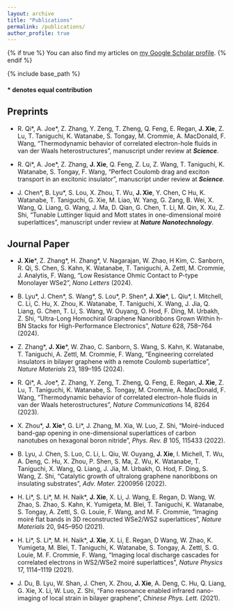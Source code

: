 ```yaml
---
layout: archive
title: "Publications"
permalink: /publications/
author_profile: true
---
```


{% if true %}
  You can also find my articles on <a href="https://scholar.google.com/citations?user=F6EaW9AAAAAJ&hl=en">my Google Scholar profile</a>.
{% endif %}

{% include base_path %}

<!--
{% for post in site.publications reversed %}
  {% include archive-single.html %}
{% endfor %}
-->

#### * denotes equal contribution

## Preprints
  
- R. Qi\*, A. Joe\*, Z. Zhang, Y. Zeng, T. Zheng, Q. Feng, E. Regan, **J. Xie**, Z. Lu, T. Taniguchi, K. Watanabe, S. Tongay, M. Crommie, A. MacDonald, F. Wang, “Thermodynamic behavior of correlated electron-hole fluids in van der Waals heterostructures”, manuscript under review at ***Science***.
  
- R. Qi\*, A. Joe\*, Z. Zhang, **J. Xie**, Q. Feng, Z. Lu, Z. Wang, T. Taniguchi, K. Watanabe, S. Tongay, F. Wang, “Perfect Coulomb drag and exciton transport in an excitonic insulator”, manuscript under review at ***Science***.
  
- J. Chen\*, B. Lyu\*, S. Lou, X. Zhou, T. Wu, **J. Xie**, Y. Chen, C Hu, K. Watanabe, T. Taniguchi, G. Xie, M. Liao, W. Yang, G. Zang, B. Wei, X. Wang, Q. Liang, G. Wang, J. Ma, D. Qian, G. Chen, T. Li, M. Qin, X. Xu, Z. Shi, “Tunable Luttinger liquid and Mott states in one-dimensional moiré superlattices”, manuscript under review at ***Nature Nanotechnology***.
  


## Journal Paper

- **J. Xie**\*, Z. Zhang\*, H. Zhang\*, V. Nagarajan, W. Zhao, H Kim, C. Sanborn, R. Qi, S. Chen, S. Kahn, K. Watanabe, T. Taniguchi, A. Zettl, M. Crommie, J. Analytis, F. Wang, “Low Resistance Ohmic Contact to P-type Monolayer WSe2”, *Nano Letters* (2024).

- B. Lyu\*, J. Chen\*, S. Wang\*, S. Lou\*, P. Shen\*, **J. Xie**\*, L. Qiu\*, I. Mitchell, C. Li, C. Hu, X. Zhou, K. Watanabe, T. Taniguchi, X. Wang, J. Jia, Q. Liang, G. Chen, T. Li, S. Wang, W. Ouyang, O. Hod, F. Ding, M. Urbakh, Z. Shi, “Ultra-Long Homochiral Graphene Nanoribbons Grown Within h-BN Stacks for High-Performance Electronics”, *Nature* 628, 758–764 (2024).

- Z. Zhang\*, **J. Xie**\*, W. Zhao, C. Sanborn, S. Wang, S. Kahn, K. Watanabe, T. Taniguchi, A. Zettl, M. Crommie, F. Wang, “Engineering correlated insulators in bilayer graphene with a remote Coulomb superlattice”, *Nature Materials* 23, 189–195 (2024).

- R. Qi\*, A. Joe\*, Z. Zhang, Y. Zeng, T. Zheng, Q. Feng, E. Regan, **J. Xie**, Z. Lu, T. Taniguchi, K. Watanabe, S. Tongay, M. Crommie, A. MacDonald, F. Wang, “Thermodynamic behavior of correlated electron-hole fluids in van der Waals heterostructures”, *Nature Communications* 14, 8264 (2023).

- X. Zhou\*, **J. Xie**\*, G. Li\*, J. Zhang, M. Xia, W. Luo, Z. Shi, “Moiré-induced band-gap opening in one-dimensional superlattices of carbon nanotubes on hexagonal boron nitride”, *Phys. Rev. B* 105, 115433 (2022).

- B. Lyu, J. Chen, S. Luo, C. Li, L. Qiu, W. Ouyang, **J. Xie**, I. Michell, T. Wu, A. Deng, C. Hu, X. Zhou, P. Shen, S. Ma, Z. Wu, K. Watanabe, T. Taniguchi, X. Wang, Q. Liang, J. Jia, M. Urbakh, O. Hod, F. Ding, S. Wang, Z. Shi, “Catalytic growth of ultralong graphene nanoribbons on insulating substrates”, *Adv. Mater.* 2200956 (2022).

- H. Li\*, S. Li\*, M. H. Naik\*, **J. Xie**, X. Li, J. Wang, E. Regan, D. Wang, W. Zhao, S. Zhao, S. Kahn, K. Yumigeta, M. Blei, T. Taniguchi, K. Watanabe, S. Tongay, A. Zettl, S. G. Louie, F. Wang, and M. F. Crommie, “Imaging moiré flat bands in 3D reconstructed WSe2/WS2 superlattices”, *Nature Materials* 20, 945–950 (2021).

- H. Li\*, S. Li\*, M. H. Naik\*, **J. Xie**, X. Li, E. Regan, D Wang, W. Zhao, K. Yumigeta, M. Blei, T. Taniguchi, K. Watanabe, S. Tongay, A. Zettl, S. G. Louie, M. F. Crommie, F. Wang, “Imaging local discharge cascades for correlated electrons in WS2/WSe2 moiré superlattices”, *Nature Physics* 17, 1114–1119 (2021).

- J. Du, B. Lyu, W. Shan, J. Chen, X. Zhou, **J. Xie**, A. Deng, C. Hu, Q. Liang, G. Xie, X. Li, W. Luo, Z. Shi, “Fano resonance enabled infrared nano-imaging of local strain in bilayer graphene”, *Chinese Phys. Lett.* (2021).

